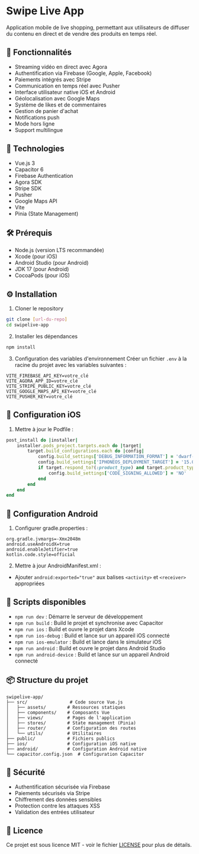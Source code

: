 # Swipe Live App

Application mobile de live shopping, permettant aux utilisateurs de diffuser du contenu en direct et de vendre des produits en temps réel.

## 🚀 Fonctionnalités

- Streaming vidéo en direct avec Agora
- Authentification via Firebase (Google, Apple, Facebook)
- Paiements intégrés avec Stripe
- Communication en temps réel avec Pusher
- Interface utilisateur native iOS et Android
- Géolocalisation avec Google Maps
- Système de likes et de commentaires
- Gestion de panier d'achat
- Notifications push
- Mode hors ligne
- Support multilingue

## 📱 Technologies

- Vue.js 3
- Capacitor 6
- Firebase Authentication
- Agora SDK
- Stripe SDK
- Pusher
- Google Maps API
- Vite
- Pinia (State Management)

## 🛠 Prérequis

- Node.js (version LTS recommandée)
- Xcode (pour iOS)
- Android Studio (pour Android)
- JDK 17 (pour Android)
- CocoaPods (pour iOS)

## ⚙️ Installation

1. Cloner le repository
```bash
git clone [url-du-repo]
cd swipelive-app
```

2. Installer les dépendances
```bash
npm install
```

3. Configuration des variables d'environnement
Créer un fichier `.env` à la racine du projet avec les variables suivantes :
```env
VITE_FIREBASE_API_KEY=votre_clé
VITE_AGORA_APP_ID=votre_clé
VITE_STRIPE_PUBLIC_KEY=votre_clé
VITE_GOOGLE_MAPS_API_KEY=votre_clé
VITE_PUSHER_KEY=votre_clé
```

## 📱 Configuration iOS

1. Mettre à jour le Podfile :
```ruby
post_install do |installer|
    installer.pods_project.targets.each do |target|
        target.build_configurations.each do |config|
            config.build_settings['DEBUG_INFORMATION_FORMAT'] = 'dwarf-with-dsym'
            config.build_settings['IPHONEOS_DEPLOYMENT_TARGET'] = '15.0'
            if target.respond_to?(:product_type) and target.product_type == "com.apple.product-type.bundle"
                config.build_settings['CODE_SIGNING_ALLOWED'] = 'NO'
            end
        end
    end
end
```

## 🤖 Configuration Android

1. Configurer gradle.properties :
```properties
org.gradle.jvmargs=-Xmx2048m
android.useAndroidX=true
android.enableJetifier=true
kotlin.code.style=official
```

2. Mettre à jour AndroidManifest.xml :
- Ajouter `android:exported="true"` aux balises `<activity>` et `<receiver>` appropriées

## 🚀 Scripts disponibles

- `npm run dev` : Démarre le serveur de développement
- `npm run build` : Build le projet et synchronise avec Capacitor
- `npm run ios` : Build et ouvre le projet dans Xcode
- `npm run ios-debug` : Build et lance sur un appareil iOS connecté
- `npm run ios-emulator` : Build et lance dans le simulateur iOS
- `npm run android` : Build et ouvre le projet dans Android Studio
- `npm run android-device` : Build et lance sur un appareil Android connecté

## 📦 Structure du projet

```
swipelive-app/
├── src/                # Code source Vue.js
│   ├── assets/        # Ressources statiques
│   ├── components/    # Composants Vue
│   ├── views/         # Pages de l'application
│   ├── stores/        # State management (Pinia)
│   ├── router/        # Configuration des routes
│   └── utils/         # Utilitaires
├── public/            # Fichiers publics
├── ios/               # Configuration iOS native
├── android/           # Configuration Android native
└── capacitor.config.json  # Configuration Capacitor
```

## 🔐 Sécurité

- Authentification sécurisée via Firebase
- Paiements sécurisés via Stripe
- Chiffrement des données sensibles
- Protection contre les attaques XSS
- Validation des entrées utilisateur

## 📄 Licence

Ce projet est sous licence MIT - voir le fichier [LICENSE](LICENSE) pour plus de détails.



